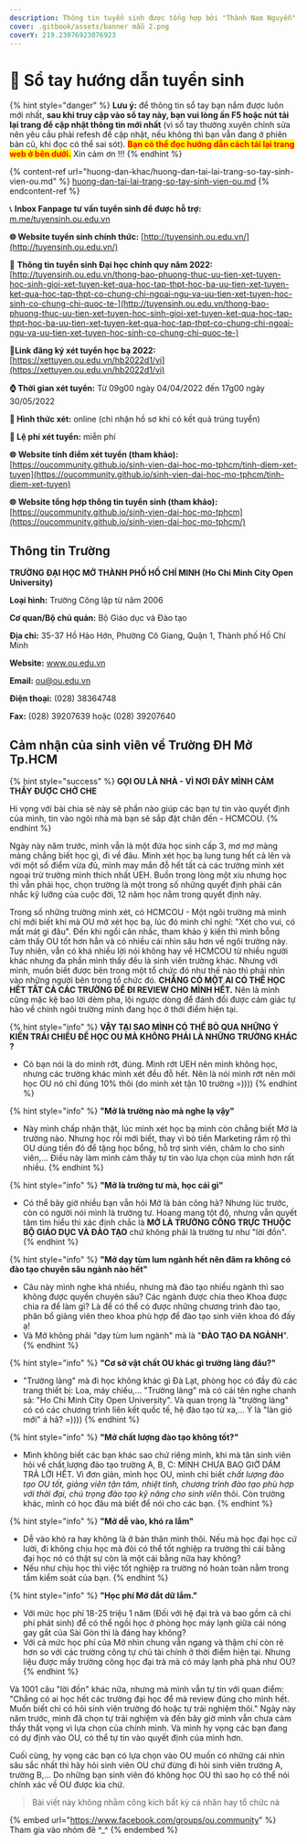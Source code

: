```yaml
---
description: Thông tin tuyển sinh được tổng hợp bởi "Thành Nam Nguyễn"
cover: .gitbook/assets/banner mẫu 2.png
coverY: 219.23076923076923
---
```


# 📙 Sổ tay hướng dẫn tuyển sinh

{% hint style="danger" %}
**Lưu ý:** để thông tin sổ tay bạn nắm được luôn mới nhất, **sau khi truy cập vào sổ tay này, bạn vui lòng ấn F5 hoặc nút tải lại trang để cập nhật thông tin mới nhất** (vì sổ tay thường xuyên chỉnh sửa nên yêu cầu phải refesh để cập nhật, nếu không thì bạn vẫn đang ở phiên bản cũ, khi đọc có thể sai sót). <mark style="color:red;">**Bạn có thể đọc hướng dẫn cách tải lại trang web ở bên dưới.**</mark> Xin cảm ơn !!!
{% endhint %}

{% content-ref url="huong-dan-khac/huong-dan-tai-lai-trang-so-tay-sinh-vien-ou.md" %}
[huong-dan-tai-lai-trang-so-tay-sinh-vien-ou.md](huong-dan-khac/huong-dan-tai-lai-trang-so-tay-sinh-vien-ou.md)
{% endcontent-ref %}

📞 **Inbox Fanpage tư vấn tuyển sinh để được hỗ trợ:** [m.me/tuyensinh.ou.edu.vn](https://m.me/tuyensinh.ou.edu.vn)

**🌐 Website tuyển sinh chính thức:** [http://tuyensinh.ou.edu.vn/](http://tuyensinh.ou.edu.vn/)

🔗 **Thông tin tuyển sinh Đại học chính quy năm 2022:** [http://tuyensinh.ou.edu.vn/thong-bao-phuong-thuc-uu-tien-xet-tuyen-hoc-sinh-gioi-xet-tuyen-ket-qua-hoc-tap-thpt-hoc-ba-uu-tien-xet-tuyen-ket-qua-hoc-tap-thpt-co-chung-chi-ngoai-ngu-va-uu-tien-xet-tuyen-hoc-sinh-co-chung-chi-quoc-te-](http://tuyensinh.ou.edu.vn/thong-bao-phuong-thuc-uu-tien-xet-tuyen-hoc-sinh-gioi-xet-tuyen-ket-qua-hoc-tap-thpt-hoc-ba-uu-tien-xet-tuyen-ket-qua-hoc-tap-thpt-co-chung-chi-ngoai-ngu-va-uu-tien-xet-tuyen-hoc-sinh-co-chung-chi-quoc-te-)

🔗**Link đăng ký xét tuyển học bạ 2022:** [https://xettuyen.ou.edu.vn/hb2022d1/vi](https://xettuyen.ou.edu.vn/hb2022d1/vi)

**⌚ Thời gian xét tuyển:** Từ 09g00 ngày 04/04/2022 đến 17g00 ngày 30/05/2022&#x20;

**📌 Hình thức xét:** online (chỉ nhận hồ sơ khi có kết quả trúng tuyển)

**📌 Lệ phí xét tuyển:** miễn phí

**🌐** **Website tính điểm xét tuyển (tham khảo):** [https://oucommunity.github.io/sinh-vien-dai-hoc-mo-tphcm/tinh-diem-xet-tuyen](https://oucommunity.github.io/sinh-vien-dai-hoc-mo-tphcm/tinh-diem-xet-tuyen)

**🌐** **Website tổng hợp thông tin tuyển sinh (tham khảo):** [https://oucommunity.github.io/sinh-vien-dai-hoc-mo-tphcm](https://oucommunity.github.io/sinh-vien-dai-hoc-mo-tphcm/)

## **Thông tin Trường**

**TRƯỜNG ĐẠI HỌC MỞ THÀNH PHỐ HỒ CHÍ MINH (Ho Chi Minh City Open University)**

**Loại hình:** Trường Công lập từ năm 2006

**Cơ quan/Bộ chủ quản:** Bộ Giáo dục và Đào tạo

**Địa chỉ:** 35-37 Hồ Hảo Hớn, Phường Cô Giang, Quận 1, Thành phố Hồ Chí Minh

**Website:** www.ou.edu.vn

**Email:** ou@ou.edu.vn

**Điện thoại:** (028) 38364748

**Fax:** (028) 39207639 hoặc (028) 39207640

## Cảm nhận của sinh viên về Trường ĐH Mở Tp.HCM

{% hint style="success" %}
**GỌI OU LÀ NHÀ - VÌ NƠI ĐÂY MÌNH CẢM THẤY ĐƯỢC CHỞ CHE**

Hi vọng với bài chia sẻ này sẽ phần nào giúp các bạn tự tin vào quyết định của mình, tin vào ngôi nhà mà bạn sẽ sắp đặt chân đến - HCMCOU.
{% endhint %}

Ngày này năm trước, mình vẫn là một đứa học sinh cấp 3, mơ mơ màng màng chẳng biết học gì, đi về đâu. Mình xét học bạ lung tung hết cả lên và với một số điểm vừa đủ, mình may mắn đỗ hết tất cả các trường mình xét ngoại trừ trường mình thích nhất UEH. Buồn trong lòng một xíu nhưng học thì vẫn phải học, chọn trường là một trong số những quyết định phải cân nhắc kỹ lưỡng của cuộc đời, 12 năm học nằm trong quyết định này.

Trong số những trường mình xét, có HCMCOU - Một ngôi trường mà mình chỉ mới biết khi mà OU mở xét học bạ, lúc đó mình chỉ nghĩ: "Xét cho vui, có mất mát gì đâu". Đến khi ngồi cân nhắc, tham khảo ý kiến thì mình bỗng cảm thấy OU tốt hơn hẳn và có nhiều cái nhìn sâu hơn về ngôi trường này. Tuy nhiên, vẫn có khá nhiều lời nói không hay về HCMCOU từ nhiều người khác nhưng đa phần mình thấy đều là sinh viên trường khác. Nhưng với mình, muốn biết được bên trong một tổ chức đó như thế nào thì phải nhìn vào những người bên trong tổ chức đó. **CHẲNG CÓ MỘT AI CÓ THỂ HỌC HẾT TẤT CẢ CÁC TRƯỜNG ĐỂ ĐI REVIEW CHO MÌNH HẾT.** Nên là mình cũng mặc kệ bao lời dèm pha, lội ngược dòng để đánh đổi được cảm giác tự hào về chính ngôi trường mình đang học ở thời điểm hiện tại.

{% hint style="info" %}
**VẬY TẠI SAO MÌNH CÓ THỂ BỎ QUA NHỮNG Ý KIẾN TRÁI CHIỀU ĐỂ HỌC OU MÀ KHÔNG PHẢI LÀ NHỮNG TRƯỜNG KHÁC ?**

* Có bạn nói là do mình rớt, đúng. Mình rớt UEH nên mình không học, nhưng các trường khác mình xét đều đỗ hết. Nên là nói mình rớt nên mới học OU nó chỉ đúng 10% thôi (do mình xét tận 10 trường =))))
{% endhint %}

{% hint style="info" %}
**"Mở là trường nào mà nghe lạ vậy"**

* Này mình chấp nhận thật, lúc mình xét học bạ mình còn chẳng biết Mở là trường nào. Nhưng học rồi mới biết, thay vì bỏ tiền Marketing rầm rộ thì OU dùng tiền đó để tặng học bổng, hỗ trợ sinh viên, chăm lo cho sinh viên,... Điều này làm mình cảm thấy tự tin vào lựa chọn của mình hơn rất nhiều.
{% endhint %}

{% hint style="info" %}
**"Mở là trường tư mà, học cái gì"**

* Có thể bây giờ nhiều bạn vẫn hỏi Mở là bán công hả? Nhưng lúc trước, còn có người nói mình là trường tư. Hoang mang tột độ, nhưng vẫn quyết tâm tìm hiểu thì xác định chắc là **MỞ LÀ TRƯỜNG CÔNG TRỰC THUỘC BỘ GIÁO DỤC VÀ ĐÀO TẠO** chứ không phải là trường tư như "lời đồn".
{% endhint %}

{% hint style="info" %}
**"Mở dạy tùm lum ngành hết nên đâm ra không có đào tạo chuyên sâu ngành nào hết"**

* Câu này mình nghe khá nhiều, nhưng mà đào tạo nhiều ngành thì sao không được quyền chuyên sâu? Các ngành được chia theo Khoa được chia ra để làm gì? Là để có thể có được những chương trình đào tạo, phân bổ giảng viên theo khoa phù hợp để đào tạo sinh viên khoa đó đấy ạ!
* Và Mở không phải "dạy tùm lum ngành" mà là "**ĐÀO TẠO ĐA NGÀNH**".
{% endhint %}

{% hint style="info" %}
**"Cơ sở vật chất OU khác gì trường làng đâu?"**

* "Trường làng" mà đi học không khác gì Đà Lạt, phòng học có đầy đủ các trang thiết bị: Loa, máy chiếu,... "Trường làng" mà có cái tên nghe chanh sả: "Ho Chi Minh City Open University". Và quan trọng là "trường làng" có có các chương trình liên kết quốc tế, hệ đào tạo từ xa,... Ý là "làn gió mới" á hả? =))))
{% endhint %}

{% hint style="info" %}
**"Mở chất lượng đào tạo không tốt?"**

* Mình không biết các bạn khác sao chứ riêng mình, khi mà tân sinh viên hỏi về chất lượng đào tạo trường A, B, C: MÌNH CHƯA BAO GIỜ DÁM TRẢ LỜI HẾT. Vì đơn giản, mình học OU, mình chỉ biết _chất lượng đào tạo OU tốt, giảng viên tận tâm, nhiệt tình, chương trình đào tạo phù hợp với thời đại, chú trọng đào tạo kỹ năng cho sinh viên_ thôi. Còn trường khác, mình có học đâu mà biết để nói cho các bạn.
{% endhint %}

{% hint style="info" %}
**"Mở dễ vào, khó ra lắm"**

* Dễ vào khó ra hay không là ở bản thân mình thôi. Nếu mà học đại học cứ lười, đi không chịu học mà đòi có thể tốt nghiệp ra trường thì cái bằng đại học nó có thật sự còn là một cái bằng nữa hay không?
* Nếu như chịu học thì việc tốt nghiệp ra trường nó hoàn toàn nằm trong tầm kiểm soát của bạn.
{% endhint %}

{% hint style="info" %}
**"Học phí Mở đắt dữ lắm."**

* Với mức học phí 18-25 triệu 1 năm (Đối với hệ đại trà và bao gồm cả chi phí phát sinh) để có thể ngồi học ở phòng học máy lạnh giữa cái nóng gay gắt của Sài Gòn thì là đáng hay không?
* Với cả mức học phí của Mở nhìn chung vẫn ngang và thậm chí còn rẻ hơn so với các trường công tự chủ tài chính ở thời điểm hiện tại. Nhưng liệu được mấy trường công học đại trà mà có máy lạnh phà phà như OU?
{% endhint %}

Và 1001 câu "lời đồn" khác nữa, nhưng mà mình vẫn tự tin với quan điểm: "Chẳng có ai học hết các trường đại học để mà review đúng cho mình hết. Muốn biết chỉ có hỏi sinh viên trường đó hoặc tự trải nghiệm thôi." Ngày này năm trước, mình đã chọn tự trải nghiệm và đến bây giờ mình vẫn chưa cảm thấy thất vọng vì lựa chọn của chính mình. Và mình hy vọng các bạn đang có dự định vào OU, có thể tự tin vào quyết định của mình hơn.

Cuối cùng, hy vọng các bạn có lựa chọn vào OU muốn có những cái nhìn sâu sắc nhất thì hãy hỏi sinh viên OU chứ đừng đi hỏi sinh viên trường A, trường B,... Do những bạn sinh viên đó không học OU thì sao họ có thể nói chính xác về OU được kia chứ.

> Bài viết này không nhằm công kích bất kỳ cá nhân hay tổ chức nà

{% embed url="https://www.facebook.com/groups/ou.community" %}
Tham gia vào nhóm đê ^\_^
{% endembed %}
